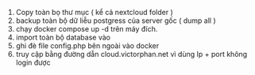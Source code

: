1. Copy toàn bọ thư mục ( kể cả nextcloud folder )
2. backup toàn bộ dữ liễu postgress của server gốc ( dump all )
3. chạy docker compose up -d trên máy đích.
4. import toàn bộ database vào
5. ghi đè file config.php bên ngoài vào docker
6. truy cập bằng đường dẫn cloud.victorphan.net vì dùng Ip + port không login được
